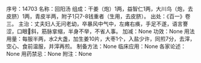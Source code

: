 序号：14703
名称：回阳汤
组成：干姜（炮）1两，益智仁1两，大川乌（炮，去皮脐）1两，青皮半两，附子1只7-8钱重者（生用，去皮脐）。
出处：《百一》卷三。
主治：丈夫妇人无问老幼，卒暴风中气中，左瘫右痪，手足不遂，语言謇涩，口眼斜，筋脉挛缩，半身不举，不省人事。
加减：None
功效：None
用法用量：每服半两，水2大盏，加生姜10片，大枣1个，入盐少许，同煎7分，去滓，空心、食前温服，并滓再煎。
制备方法：None
临床应用：None
各家论述：None
用药禁忌：None
附注：None
